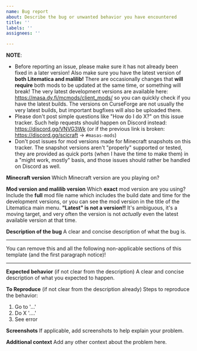 ```yaml
---
name: Bug report
about: Describe the bug or unwanted behavior you have encountered
title: ''
labels: ''
assignees: ''

---
```


**NOTE**:
* Before reporting an issue, please make sure it has not already been fixed in a later version! Also make sure you have the latest version of **both Litematica and malilib!** There are occasionally changes that **will require** both mods to be updated at the same time, or something will break! The very latest development versions are available here: https://masa.dy.fi/mcmods/client_mods/ so you can quickly check if you have the latest builds. The versions on CurseForge are not usually the very latest builds, but important bugfixes will also be uploaded there.
* Please don't post simple questions like "How do I do X?" on this issue tracker. Such help requests should happen on Discord instead: https://discord.gg/VNVG3Wk (or if the previous link is broken: https://discord.gg/scicraft -> `#masas-mods`)
* Don't post issues for mod versions made for Minecraft snapshots on this tracker. The snapshot versions aren't "properly" supported or tested, they are provided as quick ports (when I have the time to make them) in a "might work, mostly" basis, and those issues should rather be handled on Discord as well.

**Minecraft version**
Which Minecraft version are you playing on?

**Mod version and malilib version**
Which **exact** mod version are you using? Include the **full** mod file name which includes the build date and time for the development versions, or you can see the mod version in the title of the Litematica main menu.
**"Latest" is not a version!!** It's ambiguous, it's a moving target, and very often the version is not *actually* even the latest available version at that time.

**Description of the bug**
A clear and concise description of what the bug is.

---

You can remove this and all the following non-applicable sections of this template (and the first paragraph notice)!

---

**Expected behavior** (if not clear from the description)
A clear and concise description of what you expected to happen.

**To Reproduce** (if not clear from the description already)
Steps to reproduce the behavior:
1. Go to '...'
2. Do X '....'
3. See error

**Screenshots**
If applicable, add screenshots to help explain your problem.

**Additional context**
Add any other context about the problem here.
